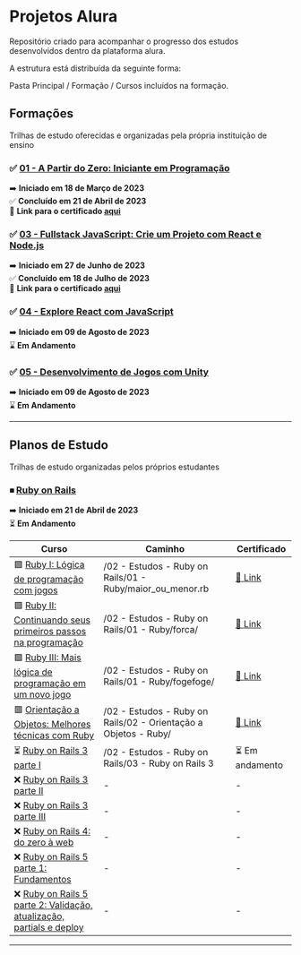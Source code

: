 # Projetos Alura

Repositório criado para acompanhar o progresso dos estudos desenvolvidos dentro da plataforma alura.

A estrutura está distribuída da seguinte forma:

Pasta Principal / Formação / Cursos incluídos na formação.

## Formações

Trilhas de estudo oferecidas e organizadas pela própria instituição de ensino

### ✅ [<strong>01 - A Partir do Zero: Iniciante em Programação </strong>](https://cursos.alura.com.br/formacao-programacao) ###


➡️ <strong>Iniciado em 18 de Março de 2023 </strong><br>
✅ <strong>Concluído em 21 de Abril de 2023 </strong><br>
📜 <strong>Link para o certificado [aqui </strong>](https://cursos.alura.com.br/degree/certificate/8b3d7b26-719e-4f0b-884d-3e5efbd03a06)

### ✅ [<strong>03 - Fullstack JavaScript: Crie um Projeto com React e Node.js</strong>](https://cursos.alura.com.br/formacao-full-stack-react-node-js)

➡️ <strong>Iniciado em 27 de Junho de 2023 </strong><br>
✅ <strong>Concluído em 18 de Julho de 2023 </strong><br>
📜 <strong>Link para o certificado [aqui </strong>](https://cursos.alura.com.br/degree/certificate/b32ca9b7-f6a7-4a6a-89b7-5272513b5e07?lang=pt_BR)

### ✅ [<strong>04 - Explore React com JavaScript</strong> ](https://cursos.alura.com.br/formacao-react-javascript)

➡️ <strong>Iniciado em 09 de Agosto de 2023 </strong><br>
⌛ <strong>Em Andamento </strong><br>

### ✅ [<strong>05 - Desenvolvimento de Jogos com Unity</strong> ](https://cursos.alura.com.br/formacao-react-javascript)

➡️ <strong>Iniciado em 09 de Agosto de 2023 </strong><br>
⌛ <strong>Em Andamento </strong><br>

---

## Planos de Estudo

Trilhas de estudo organizadas pelos próprios estudantes

### ⏹ [<strong>Ruby on Rails</strong>](https://cursos.alura.com.br/meu-plano-de-estudos-lucas-deoliveira-1596648548138-p60309)

➡️ <strong>Iniciado em 21 de Abril de 2023</strong><br>
⏳ <strong>Em Andamento</strong><br>

| Curso | Caminho | Certificado |
|-------|---------| ----------- |
| 🟪 [Ruby I: Lógica de programação com jogos](https://cursos.alura.com.br/course/introducao-a-programacao-com-ruby-e-jogos-1) | /02 - Estudos - Ruby on Rails/01 - Ruby/maior_ou_menor.rb |  [📜 Link](https://cursos.alura.com.br/certificate/1ddedcc7-dc83-4d6c-98c0-95772c5b2423) |
| 🟪 [Ruby II: Continuando seus primeiros passos na programação](https://cursos.alura.com.br/course/introducao-a-programacao-com-ruby-e-jogos-2) | /02 - Estudos - Ruby on Rails/01 - Ruby/forca/ | [📜 Link](https://cursos.alura.com.br/certificate/d713c5c9-3fae-49f1-916e-6a888a4c341f) |
| 🟪 [Ruby III: Mais lógica de programação em um novo jogo](https://cursos.alura.com.br/course/introducao-a-programacao-com-ruby-e-jogos-3) | /02 - Estudos - Ruby on Rails/01 - Ruby/fogefoge/ |  [📜 Link](https://cursos.alura.com.br/certificate/63ffc3f6-b94f-4dfc-971e-be2aaf99a684) |
| 🟥 [Orientação a Objetos: Melhores técnicas com Ruby](https://cursos.alura.com.br/course/orientacao-objetos-ruby) | /02 - Estudos - Ruby on Rails/02 - Orientação a Objetos - Ruby/ | [📜 Link](https://cursos.alura.com.br/certificate/a67c1010-c278-47c2-9c03-991d6ecde205) |
| ⏳ [Ruby on Rails 3 parte I](https://cursos.alura.com.br/course/ruby-on-rails) | /02 - Estudos - Ruby on Rails/03 - Ruby on Rails 3 | ⏳ Em andamento |
| ❌ [Ruby on Rails 3 parte II](https://cursos.alura.com.br/course/ruby-on-rails2) | - | - |
| ❌ [Ruby on Rails 3 parte III](https://cursos.alura.com.br/course/ruby-on-rails3) | - | - |
| ❌ [Ruby on Rails 4: do zero à web](https://cursos.alura.com.br/course/ruby-on-rails-4-do-zero) | - | - |
| ❌ [Ruby on Rails 5 parte 1: Fundamentos](https://cursos.alura.com.br/course/ruby-on-rails-5) | - | - |
| ❌ [Ruby on Rails 5 parte 2: Validação, atualização, partials e deploy](https://cursos.alura.com.br/course/ruby-on-rails-5-validacao-atualizacao-partials-deploy) | - | - |

---

